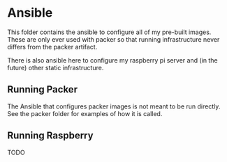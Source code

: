 # Ansible

This folder contains the ansible to configure all of my pre-built images. These are only ever used with packer so that running infrastructure never differs from the packer artifact.

There is also ansible here to configure my raspberry pi server and (in the future) other static infrastructure.

## Running Packer

The Ansible that configures packer images is not meant to be run directly. See the packer folder for examples of how it is called.

## Running Raspberry

TODO
